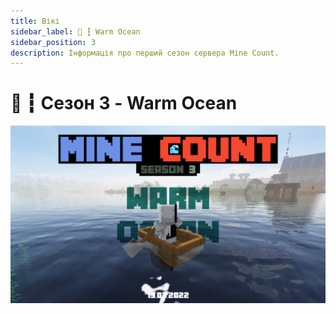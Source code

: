```yaml
---
title: Вікі
sidebar_label: 🌊 ┇ Warm Ocean
sidebar_position: 3
description: Інформація про перший сезон сервера Mine Count.
---
```

# 🌊 ┇ Сезон 3 - Warm Ocean

![1708958584012](image/warm-ocean/1708958584012.png)
